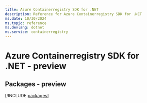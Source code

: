 ```yaml
---
title: Azure Containerregistry SDK for .NET
description: Reference for Azure Containerregistry SDK for .NET
ms.date: 10/30/2024
ms.topic: reference
ms.devlang: dotnet
ms.service: containerregistry
---
```

# Azure Containerregistry SDK for .NET - preview
## Packages - preview
[!INCLUDE [packages](containerregistry-index.md)]